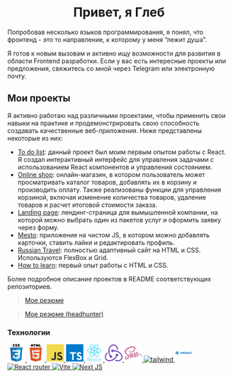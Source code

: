 <h1 align="center">Привет, я Глеб</h1>
<p>Попробовав несколько языков программирования, я понял, что фронтенд - это то направление, к которому у меня “лежит душа”.
<p>Я готов к новым вызовам и активно ищу возможности для развития в области Frontend разработки. Если у вас есть интересные проекты или предложения, свяжитесь со мной через Telegram или электронную почту. </p>
</hr>
<h2>Мои проекты</h2>
<p>Я активно работаю над различными проектами, чтобы применить свои навыки на практике и продемонстрировать свою способность создавать качественные веб-приложения. Ниже представлены некоторые из них:</p>

- [To do list](https://github.com/ggalushko/todo-list):
  данный проект был моим первым опытом работы с React. Я создал интерактивный интерфейс для управления задачами с использованием React компонентов и управления состоянием. 
- [Online shop](https://github.com/ggalushko/boxing-gloves-shop):
  онлайн-магазин, в котором пользователь может просматривать каталог товаров, добавлять их в корзину и производить оплату. Также реализованы функции для управления корзиной, включая изменение количества товаров, удаление товаров и расчет итоговой стоимости заказа.
- [Landing page](https://github.com/ggalushko/landing-page):
  лендинг-страница для вымышленной компании, на которой можно выбрать один из пакетов услуг и оформить заявку через форму.
- [Mesto](https://github.com/ggalushko/mesto):
  приложение на чистом JS, в котором можно добавлять карточки, ставить лайки и редактировать профиль.
- [Russian Travel](https://github.com/ggalushko/russian-travel): полностью адаптивный сайт на HTML и CSS. Используются FlexBox и Grid.
- [How to learn](https://github.com/ggalushko/how-to-learn): первый опыт работы с HTML и CSS.

Более подробное описание проектов в README соответствующих репозиториев.

>[Мое резюме](https://drive.google.com/file/d/1QoXd1WUq8YcSM0jbgt46WE0GxpuD5iMn/view?usp=sharing)

>[Мое резюме (headhunter)](https://hh.ru/resume/eec89f76ff0be3d4290039ed1f766935666238?hhtm)

<h3 align="left">Технологии</h3>
<p align="left"> <a href="https://www.w3schools.com/css/" target="_blank" rel="noreferrer"> <img src="https://raw.githubusercontent.com/devicons/devicon/master/icons/css3/css3-original-wordmark.svg" alt="css3" width="40" height="40"/> </a> <a href="https://www.w3.org/html/" target="_blank" rel="noreferrer"> <img src="https://raw.githubusercontent.com/devicons/devicon/master/icons/html5/html5-original-wordmark.svg" alt="html5" width="40" height="40"/> </a> <a href="https://developer.mozilla.org/en-US/docs/Web/JavaScript" target="_blank" rel="noreferrer"> <img src="https://raw.githubusercontent.com/devicons/devicon/master/icons/javascript/javascript-original.svg" alt="javascript" width="40" height="40"/> <a href="https://www.typescriptlang.org/" target="_blank" rel="noreferrer"> <img src="https://raw.githubusercontent.com/devicons/devicon/master/icons/typescript/typescript-original.svg" alt="typescript" width="40" height="40"/> </a> </a> <a href="https://reactjs.org/" target="_blank" rel="noreferrer"> <img src="https://raw.githubusercontent.com/devicons/devicon/master/icons/react/react-original-wordmark.svg" alt="react" width="40" height="40"/> </a> <a href="https://redux.js.org" target="_blank" rel="noreferrer"> <img src="https://raw.githubusercontent.com/devicons/devicon/master/icons/redux/redux-original.svg" alt="redux" width="40" height="40"/> </a> <a href="https://sass-lang.com" target="_blank" rel="noreferrer"> <img src="https://raw.githubusercontent.com/devicons/devicon/master/icons/sass/sass-original.svg" alt="sass" width="40" height="40"/> </a> <a href="https://tailwindcss.com/" target="_blank" rel="noreferrer"> <img src="https://www.vectorlogo.zone/logos/tailwindcss/tailwindcss-icon.svg" alt="tailwind" width="40" height="40"/> </a>  <a href="https://webpack.js.org" target="_blank" rel="noreferrer"> <img src="https://raw.githubusercontent.com/devicons/devicon/d00d0969292a6569d45b06d3f350f463a0107b0d/icons/webpack/webpack-original-wordmark.svg" alt="webpack" width="40" height="40"/> </a>
<a href="https://reactrouter.com/en/main" target="_blank" rel="noreferrer"> <img src="https://www.svgrepo.com/show/354262/react-router.svg" alt="React router" width="40" height="40"/> </a>
<a href="https://vitejs.dev/" target="_blank" rel="noreferrer"> <img src="https://vitejs.dev/logo-with-shadow.png" alt="Vite" width="40" height="40"/> </a>
  <a href="https://nextjs.org/" target="_blank" rel="noreferrer"> <img src="https://www.svgrepo.com/show/354113/nextjs-icon.svg" alt="Next JS" width="40" height="40"/> </a>

  
</p>




